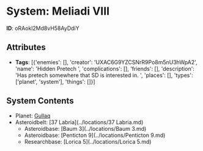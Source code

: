 # System: Meliadi VIII

**ID**: oRAokl2Md8vH58AyDdiY

## Attributes
- **Tags**: [{'enemies': [], 'creator': 'UXAC6G9YZCSNrR9Po8m5nU3hWpA2', 'name': 'Hidden Pretech ', 'complications': [], 'friends': [], 'description': 'Has pretech somewhere that SD is interested in. ', 'places': [], 'types': ['planet', 'system'], 'things': []}]

## System Contents
- Planet: [Gullaq](../planets/Gullaq.md)
- Asteroidbelt: [37 Labria](../locations/37 Labria.md)
  - Asteroidbase: [Baum 3](../locations/Baum 3.md)
  - Asteroidbase: [Penticton 9](../locations/Penticton 9.md)
  - Researchbase: [Lorica 5](../locations/Lorica 5.md)

